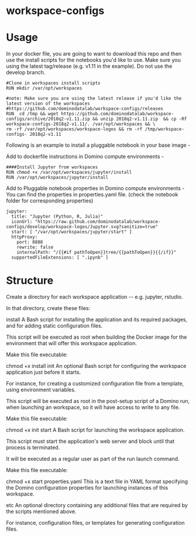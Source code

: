 # workspace-configs

# Usage


In your docker file, you are going to want to download this repo and then use the install scripts for the notebooks you'd like to use. Make sure you using the latest tag/release (e.g. v1.11 in the example). Do not use the develop branch. 
```
#Clone in workspaces install scripts
RUN mkdir /var/opt/workspaces

#note: Make sure you are using the latest release if you'd like the latest version of the workspaces
#https://github.com/dominodatalab/workspace-configs/releases
RUN  cd /tmp && wget https://github.com/dominodatalab/workspace-configs/archive/2018q2-v1.11.zip && unzip 2018q2-v1.11.zip  && cp -Rf workspace-configs-2018q2-v1.11/. /var/opt/workspaces && \
rm -rf /var/opt/workspaces/workspace-logos && rm -rf /tmp/workspace-configs- 2018q2-v1.11

```




Following is an example to install a pluggable notebook in your base image - 

Add to dockerfile instructions in Domino compute environments - 
```
####Install Jupyter from workspaces
RUN chmod +x /var/opt/workspaces/jupyter/install
RUN /var/opt/workspaces/jupyter/install
```

Add to Pluggable notebook properties in Domino compute environments - 
You can find the properties in properties.yaml file. (check the notebook folder for corresponding properties)

```
jupyter:
  title: "Jupyter (Python, R, Julia)"
  iconUrl: "https://raw.github.com/dominodatalab/workspace-configs/develop/workspace-logos/Jupyter.svg?sanitize=true"
  start: [ "/var/opt/workspaces/jupyter/start" ]
  httpProxy:
    port: 8888
    rewrite: false
    internalPath: "/{{#if pathToOpen}}tree/{{pathToOpen}}{{/if}}"
  supportedFileExtensions: [ ".ipynb" ]
```



# Structure
Create a directory for each workspace application -- e.g. jupyter, rstudio.

In that directory, create these files:

install
A Bash script for installing the application and its required packages, and for adding static configuration files.

This script will be executed as root when building the Docker image for the environment that will offer this workspace application.

Make this file executable:

chmod +x install
init
An optional Bash script for configuring the workspace application just before it starts.

For instance, for creating a customized configuration file from a template, using environment variables.

This script will be executed as root in the post-setup script of a Domino run, when launching an workspace, so it will have access to write to any file.

Make this file executable:

chmod +x init
start
A Bash script for launching the workspace application.

This script must start the application's web server and block until that process is terminated.

It will be executed as a regular user as part of the run launch command.

Make this file executable:

chmod +x start
properties.yaml
This is a text file in YAML format specifying the Domino configuration properties for launching instances of this workspace.

etc
An optional directory containing any additional files that are required by the scripts mentioned above.

For instance, configuration files, or templates for generating configuration files.


